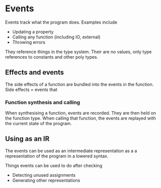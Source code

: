 # Events
Events track what the program does. Examples include
- Updating a property
- Calling any function (including IO, external)
- Throwing errors

They reference things in the type system. Their are no values, only type references to constants and other poly types.

## Effects and events
The side effects of a function are bundled into the events in the function. Side effects = events that

### Function synthesis and calling
When synthesising a function, events are recorded. They are then held on the function type. When calling that function, the events are replayed with the current state of the program.

## Using as an IR
The events can be used as an intermediate representation as a a representation of the program in a lowered syntax.

Things events can be used to do after checking
- Detecting unused assignments
- Generating other representations
